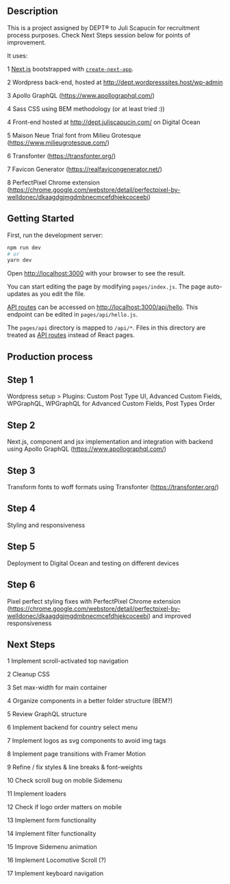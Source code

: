 ## Description

This is a project assigned by DEPT® to Juli Scapucin for recruitment process purposes. Check Next Steps session below for points of improvement.

It uses:

1 [Next.js](https://nextjs.org/) bootstrapped with [`create-next-app`](https://github.com/vercel/next.js/tree/canary/packages/create-next-app).

2 Wordpress back-end, hosted at http://dept.wordpresssites.host/wp-admin

3 Apollo GraphQL (https://www.apollographql.com/)

4 Sass CSS using BEM methodology (or at least tried :))

4 Front-end hosted at http://dept.juliscapucin.com/ on Digital Ocean

5 Maison Neue Trial font from Milieu Grotesque (https://www.milieugrotesque.com/)

6 Transfonter (https://transfonter.org/)

7 Favicon Generator (https://realfavicongenerator.net/)

8 PerfectPixel Chrome extension (https://chrome.google.com/webstore/detail/perfectpixel-by-welldonec/dkaagdgjmgdmbnecmcefdhjekcoceebi)

## Getting Started

First, run the development server:

```bash
npm run dev
# or
yarn dev
```

Open [http://localhost:3000](http://localhost:3000) with your browser to see the result.

You can start editing the page by modifying `pages/index.js`. The page auto-updates as you edit the file.

[API routes](https://nextjs.org/docs/api-routes/introduction) can be accessed on [http://localhost:3000/api/hello](http://localhost:3000/api/hello). This endpoint can be edited in `pages/api/hello.js`.

The `pages/api` directory is mapped to `/api/*`. Files in this directory are treated as [API routes](https://nextjs.org/docs/api-routes/introduction) instead of React pages.

## Production process

## Step 1

Wordpress setup > Plugins: Custom Post Type UI, Advanced Custom Fields, WPGraphQL, WPGraphQL for Advanced Custom Fields, Post Types Order

## Step 2

Next.js, component and jsx implementation and integration with backend using Apollo GraphQL (https://www.apollographql.com/)

## Step 3

Transform fonts to woff formats using Transfonter (https://transfonter.org/)

## Step 4

Styling and responsiveness

## Step 5

Deployment to Digital Ocean and testing on different devices

## Step 6

Pixel perfect styling fixes with PerfectPixel Chrome extension (https://chrome.google.com/webstore/detail/perfectpixel-by-welldonec/dkaagdgjmgdmbnecmcefdhjekcoceebi) and improved responsiveness

## Next Steps

1 Implement scroll-activated top navigation

2 Cleanup CSS

3 Set max-width for main container

4 Organize components in a better folder structure (BEM?)

5 Review GraphQL structure

6 Implement backend for country select menu

7 Implement logos as svg components to avoid img tags

8 Implement page transitions with Framer Motion

9 Refine / fix styles & line breaks & font-weights

10 Check scroll bug on mobile Sidemenu

11 Implement loaders

12 Check if logo order matters on mobile

13 Implement form functionality

14 Implement filter functionality

15 Improve Sidemenu animation

16 Implement Locomotive Scroll (?)

17 Implement keyboard navigation

